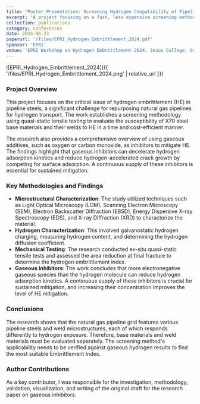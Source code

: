 ```yaml
---
title: "Poster Presentation: Screening Hydrogen Compatibility of Pipeline Steels"
excerpt: "A project focusing on a fast, less expensive screening methodology to assess the susceptibility of X70 pipeline steels and their welds to hydrogen embrittlement. This work also investigated the role of gaseous inhibitors in mitigating hydrogen-accelerated crack growth.>"
collection: publications
category: conferences
date: 2024-06-23
paperurl: '/files/EPRI_Hydrogen_Embrittlement_2024.pdf'
sponsor: 'EPRI'
venue: 'EPRI Workshop on Hydrogen Embrittlement 2024, Jesus College, Oxford, UK'
---
```


![EPRI_Hydrogen_Embrittlement_2024]({{ '/files/EPRI_Hydrogen_Embrittlement_2024.png' | relative_url }})

### Project Overview

This project focuses on the critical issue of hydrogen embrittlement (HE) in pipeline steels, a significant challenge for repurposing natural gas pipelines for hydrogen transport. The work establishes a screening methodology using quasi-static tensile testing to evaluate the susceptibility of X70 steel base materials and their welds to HE in a time and cost-efficient manner.

The research also provides a comprehensive overview of using gaseous additives, such as oxygen or carbon monoxide, as inhibitors to mitigate HE. The findings highlight that gaseous inhibitors can decelerate hydrogen adsorption kinetics and reduce hydrogen-accelerated crack growth by competing for surface adsorption. A continuous supply of these inhibitors is essential for sustained mitigation.

### Key Methodologies and Findings

* **Microstructural Characterization**: The study utilized techniques such as Light Optical Microscopy (LOM), Scanning Electron Microscopy (SEM), Electron Backscatter Diffraction (EBSD), Energy Dispersive X-ray Spectroscopy (EDS), and X-ray Diffraction (XRD) to characterize the material.
* **Hydrogen Characterization**: This involved galvanostatic hydrogen charging, measuring hydrogen content, and determining the hydrogen diffusion coefficient.
* **Mechanical Testing**: The research conducted ex-situ quasi-static tensile tests and assessed the area reduction at final fracture to determine the hydrogen embrittlement index.
* **Gaseous Inhibitors**: The work concludes that more electronegative gaseous species than the hydrogen molecule can reduce hydrogen adsorption kinetics. A continuous supply of these inhibitors is crucial for sustained mitigation, and increasing their concentration improves the level of HE mitigation.

### Conclusions

The research shows that the natural gas pipeline grid features various pipeline steels and weld microstructures, each of which responds differently to hydrogen exposure. Therefore, base materials and weld materials must be evaluated separately. The screening method's applicability needs to be verified against gaseous hydrogen results to find the most suitable Embrittlement Index.

### Author Contributions

As a key contributor, I was responsible for the investigation, methodology, validation, visualization, and writing of the original draft for the research paper on gaseous inhibitors.